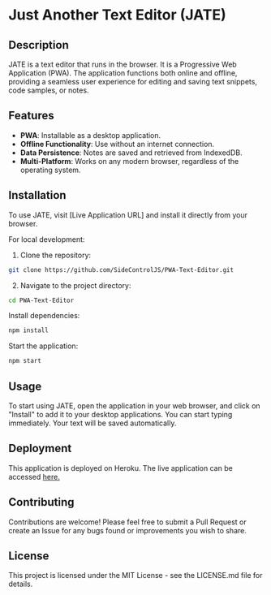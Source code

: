 # Just Another Text Editor (JATE)

## Description

JATE is a text editor that runs in the browser. It is a Progressive Web Application (PWA). The application functions both online and offline, providing a seamless user experience for editing and saving text snippets, code samples, or notes.

## Features

- **PWA**: Installable as a desktop application.
- **Offline Functionality**: Use without an internet connection.
- **Data Persistence**: Notes are saved and retrieved from IndexedDB.
- **Multi-Platform**: Works on any modern browser, regardless of the operating system.

## Installation

To use JATE, visit [Live Application URL] and install it directly from your browser.

For local development:

1. Clone the repository:

```bash
git clone https://github.com/SideControlJS/PWA-Text-Editor.git
```
2. Navigate to the project directory:
```bash
cd PWA-Text-Editor
```
Install dependencies:
```bash
npm install
```
Start the application:
```bash
npm start
```
## Usage
To start using JATE, open the application in your web browser, and click on "Install" to add it to your desktop applications. You can start typing immediately. Your text will be saved automatically.

## Deployment
This application is deployed on Heroku. The live application can be accessed [here.](https://jl-pwa-text-editor-97a6334771a9.herokuapp.com/)

## Contributing
Contributions are welcome! Please feel free to submit a Pull Request or create an Issue for any bugs found or improvements you wish to share.

## License
This project is licensed under the MIT License - see the LICENSE.md file for details.
